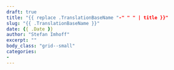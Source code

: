 ```yaml
---
draft: true
title: "{{ replace .TranslationBaseName "-" " " | title }}"
slug: "{{ .TranslationBaseName }}"
date: {{ .Date }}
author: "Stefan Imhoff"
excerpt: ""
body_class: "grid--small"
categories:
-
---
```


